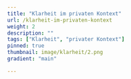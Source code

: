 ```yaml
---
title: "Klarheit im privaten Kontext"
url: /klarheit-im-privaten-kontext
weight: 2
description: ""
tags: ["Klarheit", "privater Kontext"]
pinned: true
thumbnail: image/klarheit/2.png
gradient: "main"

---
```

